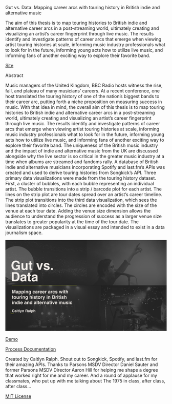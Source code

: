 Gut vs. Data: Mapping career arcs with touring history in British indie and alternative music

The aim of this thesis is to map touring histories to British indie and alternative career arcs in a post-streaming world, ultimately creating and visualizing an artist’s career fingerprint through live music. The results identify and investigate patterns of career arcs that emerge when viewing artist touring histories at scale, informing music industry professionals what to look for in the future, informing young acts how to utilize live music, and informing fans of another exciting way to explore their favorite band.

<a href="https://caitlynmralph.github.io/thesis-app-sandbox/">Site</a>

Abstract

  Music managers of the United Kingdom, BBC Radio hosts witness the rise, fall, and plateau of many musicians’ careers. At a recent conference, one host translated the touring history of one of the nation’s biggest bands to their career arc, putting forth a niche proposition on measuring success in music. With that idea in mind, the overall aim of this thesis is to map touring histories to British indie and alternative career arcs in a post-streaming world, ultimately creating and visualizing an artist’s career fingerprint through live music. The results identify and investigate patterns of career arcs that emerge when viewing artist touring histories at scale, informing music industry professionals what to look for in the future, informing young acts how to utilize live music, and informing fans of another exciting way to explore their favorite band. The uniqueness of the British music industry and the impact of indie and alternative music from the UK are discussed alongside why the live sector is so critical in the greater music industry at a time when albums are streamed and fandoms rally. 
  A database of British indie and alternative musicians incorporating Spotify and last.fm’s APIs was created and used to derive touring histories from Songkick’s API. Three primary data visualizations were made from the touring history dataset. First, a cluster of bubbles, with each bubble representing an individual artist. The bubble transitions into a strip / barcode plot for each artist. The lines on the strip plot are tour dates spread over an artist’s career timeline. The strip plot transitions into the third data visualization, which sees the lines translated into circles. The circles are encoded with the size of the venue at each tour date. Adding the venue size dimension allows the audience to understand the progression of success as a larger venue size translates to greater popularity at the time of the tour date. The visualizations are packaged in a visual essay and intended to exist in a data journalism space.

<img src="https://github.com/caitlynmralph/thesis-app-sandbox/blob/master/preview.png">

<a href="https://github.com/caitlynmralph/thesis-app-sandbox/blob/master/demo.mp4">Demo</a>

<a href="https://github.com/caitlynmralph/thesis/blob/master/README.md">Process Documentation</a>

Created by Caitlyn Ralph. Shout out to Songkick, Spotify, and last.fm for their amazing APIs. Thanks to Parsons MSDV Director Daniel Sauter and former Parsons MSDV Director Aaron Hill for helping me shape a degree that worked right for me and my career. And a round of applause for my classmates, who put up with me talking about The 1975 in class, after class, after class...

<a href="https://github.com/caitlynmralph/thesis-app-sandbox/blob/master/LICENSE">MIT License</a>
